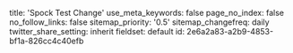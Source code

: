 title: 'Spock Test Change'
use_meta_keywords: false
page_no_index: false
no_follow_links: false
sitemap_priority: '0.5'
sitemap_changefreq: daily
twitter_share_setting: inherit
fieldset: default
id: 2e6a2a83-a2b9-4853-bf1a-826cc4c40efb
